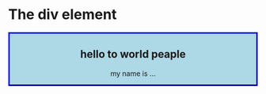 <!DOCTYPE html>
<html>
<head>
<style>
#myDiv {
  border: 3px outset blue;
  background-color: lightblue;    
  text-align: center;
}
</style>
</head>
<body>

<h1>The div element</h1>

<div id="myDiv">
  <h2>hello to world peaple</h2>
  <p>my name is ...</p>
</div>
</body>
</html>
